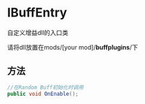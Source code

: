 <h1>IBuffEntry</h1>

自定义增益dll的入口类

请将dll放置在mods/[your mod]/**buffplugins**/下
<h2>方法</h2>

```csharp
//在Random Buff初始化时调用
public void OnEnable();
```